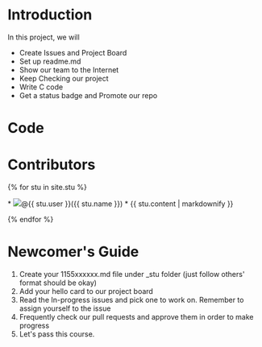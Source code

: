 # Introduction
In this project, we will

* Create Issues and Project Board
* Set up readme.md
* Show our team to the Internet
* Keep Checking our project
* Write C code
* Get a status badge and Promote our repo

# Code

# Contributors
 
{% for stu in site.stu %}
<p>
* <img src = "{{ stu.image }}">@{{ stu.user }}({{ stu.name }})
  * {{ stu.content | markdownify }}
</p>
{% endfor %}

# Newcomer's Guide
1) Create your 1155xxxxxx.md file under \_stu folder (just follow others' format should be okay)
2) Add your hello card to our project board
3) Read the In-progress issues and pick one to work on. Remember to assign yourself to the issue
4) Frequently check our pull requests and approve them in order to make progress
5) Let's pass this course.
